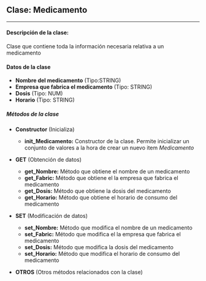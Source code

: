 ## Clase: **Medicamento**
---
#### Descripción de la clase:
Clase que contiene toda la información necesaria relativa a un medicamento
#### Datos de la clase
- **Nombre del medicamento** (Tipo:STRING)
- **Empresa que fabrica el medicamento** (Tipo: STRING)
- **Dosis** (Tipo: NUM)
- **Horario** (Tipo: STRING)
##### Métodos de la clase
- **Constructor** (Inicializa)
  - **init_Medicamento:** Constructor de la clase. Permite inicializar un conjunto de valores a la hora de crear un nuevo item *Medicamento*

- **GET** (Obtención de datos)
  - **get_Nombre:** Método que obtiene el nombre de un medicamento
  - **get_Fabric:** Método que obtiene el la empresa que fabrica el medicamento
  - **get_Dosis:** Método que obtiene la dosis del medicamento
  - **get_Horario:** Método que obtiene el horario de consumo del medicamento

- **SET** (Modificación de datos)
  - **set_Nombre:** Método que modifica el nombre de un medicamento
  - **set_Fabric:** Método que modifica el la empresa que fabrica el medicamento
  - **set_Dosis:** Método que modifica la dosis del medicamento
  - **set_Horario:** Método que modifica el horario de consumo del medicamento

- **OTROS** (Otros métodos relacionados con la clase)

